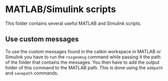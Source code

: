 # MATLAB/Simulink scripts

This folder contains several useful MATLAB and Simulink scripts.

## Use custom messages

To use the custom messages found in the catkin workspace in MATLAB or Simulink you have to run the
`rosgenmsg` command while passing it the path of the folder that contains the messages. You then
have to add the output folder of this command to the MATLAB path. This is done using
the `addpath` and `savepath` commands.
